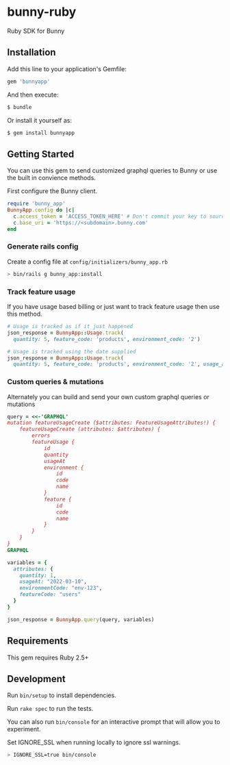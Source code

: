 # bunny-ruby

Ruby SDK for Bunny

## Installation

Add this line to your application's Gemfile:

```ruby
gem 'bunnyapp'
```

And then execute:

```sh
$ bundle
```

Or install it yourself as:

```sh
$ gem install bunnyapp
```

## Getting Started

You can use this gem to send customized graphql queries to Bunny or use the built in convience methods.

First configure the Bunny client.

```ruby
require 'bunny_app'
BunnyApp.config do |c|
  c.access_token = 'ACCESS_TOKEN_HERE' # Don't commit your key to source control!
  c.base_uri = 'https://<subdomain>.bunny.com'
end
```

### Generate rails config

Create a config file at `config/initializers/bunny_app.rb`

```sh
> bin/rails g bunny_app:install
```

### Track feature usage

If you have usage based billing or just want to track feature usage then use this method.

```ruby
# Usage is tracked as if it just happened
json_response = BunnyApp::Usage.track(
  quantity: 5, feature_code: 'products', environment_code: '2')

# Usage is tracked using the date supplied
json_response = BunnyApp::Usage.track(
  quantity: 5, feature_code: 'products', environment_code: '2', usage_at: '2022-03-10')
```

### Custom queries & mutations

Alternately you can build and send your own custom graphql queries or mutations

```ruby
query = <<-'GRAPHQL'
mutation featureUsageCreate ($attributes: FeatureUsageAttributes!) {
    featureUsageCreate (attributes: $attributes) {
        errors
        featureUsage {
            id
            quantity
            usageAt
            environment {
                id
                code
                name
            }
            feature {
                id
                code
                name
            }
        }
    }
}
GRAPHQL

variables = {
  attributes: {
    quantity: 1,
    usageAt: "2022-03-10",
    environmentCode: "env-123",
    featureCode: "users"
  }
}

json_response = BunnyApp.query(query, variables)
```

## Requirements

This gem requires Ruby 2.5+

## Development

Run `bin/setup` to install dependencies.

Run `rake spec` to run the tests.

You can also run `bin/console` for an interactive prompt that will allow you to experiment.

Set IGNORE_SSL when running locally to ignore ssl warnings.

```sh
> IGNORE_SSL=true bin/console
```
